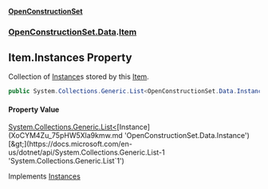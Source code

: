 #### [OpenConstructionSet](index.md 'index')
### [OpenConstructionSet.Data](index.md#OpenConstructionSet_Data 'OpenConstructionSet.Data').[Item](n8yymaCCgJR7t826C4USew.md 'OpenConstructionSet.Data.Item')
## Item.Instances Property
Collection of [Instance](XoCYM4Zu_75pHW5Xla9kmw.md 'OpenConstructionSet.Data.Instance')s stored by this [Item](n8yymaCCgJR7t826C4USew.md 'OpenConstructionSet.Data.Item').  
```csharp
public System.Collections.Generic.List<OpenConstructionSet.Data.Instance> Instances { get; }
```
#### Property Value
[System.Collections.Generic.List&lt;](https://docs.microsoft.com/en-us/dotnet/api/System.Collections.Generic.List-1 'System.Collections.Generic.List`1')[Instance](XoCYM4Zu_75pHW5Xla9kmw.md 'OpenConstructionSet.Data.Instance')[&gt;](https://docs.microsoft.com/en-us/dotnet/api/System.Collections.Generic.List-1 'System.Collections.Generic.List`1')

Implements [Instances](iMDex2vM4w7H2RAOEfYfIA.md 'OpenConstructionSet.Data.IItem.Instances')  
